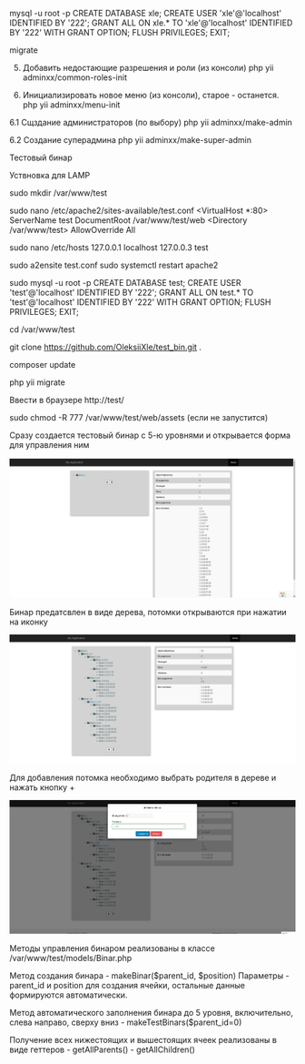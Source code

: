 mysql -u root -p
CREATE DATABASE xle;
CREATE USER 'xle'@'localhost' IDENTIFIED BY '222';
GRANT ALL ON xle.* TO 'xle'@'localhost' IDENTIFIED BY '222' WITH GRANT OPTION;
FLUSH PRIVILEGES;
EXIT;

migrate

5. Добавить недостающие разрешения и роли (из консоли)
   php yii adminxx/common-roles-init

6. Инициализировать новое меню (из консоли), старое - останется.
   php yii adminxx/menu-init

6.1 Сщздание администраторов (по выбору)
   php yii adminxx/make-admin

6.2 Создание суперадмина
   php yii adminxx/make-super-admin









Тестовый бинар

Уствновка для LAMP

sudo mkdir /var/www/test

sudo nano /etc/apache2/sites-available/test.conf
<VirtualHost *:80>
    ServerName test
    DocumentRoot /var/www/test/web
    <Directory /var/www/test>
        AllowOverride All
    </Directory>
</VirtualHost>

sudo nano /etc/hosts
127.0.0.1       localhost
127.0.0.3       test

sudo a2ensite test.conf
sudo systemctl restart apache2

sudo mysql -u root -p
CREATE DATABASE test;
CREATE USER 'test'@'localhost' IDENTIFIED BY '222';
GRANT ALL ON test.* TO 'test'@'localhost' IDENTIFIED BY '222' WITH GRANT OPTION;
FLUSH PRIVILEGES;
EXIT;

cd /var/www/test

git clone https://github.com/OleksiiXle/test_bin.git .

composer update

php yii migrate

Ввести в браузере http://test/

sudo chmod -R 777 /var/www/test/web/assets (если не запустится)

Сразу создается тестовый бинар с 5-ю уровнями и открывается форма для управления ним

 ![Иллюстрация к проекту](binar_start.png)

Бинар предатсвлен в виде дерева, потомки открываются при нажатии на иконку

 ![Иллюстрация к проекту](binar_open.png)
 
Для добавления потомка необходимо выбрать родителя в дереве и нажать кнопку +

 ![Иллюстрация к проекту](binar_add_child.png)
  
Методы управления бинаром реализованы в классе /var/www/test/models/Binar.php

Метод создания бинара 
    -  makeBinar($parent_id, $position)
    Параметры - parent_id и position для создания ячейки, остальные данные формируются
    автоматически.

Метод автоматического заполнения бинара до 5 уровня, включительно, 
слева направо, сверху вниз
    - makeTestBinars($parent_id=0)
    
Получение всех нижестоящих и вышестоящих ячеек реализованы в виде геттеров
    - getAllParents()
    - getAllChildren()